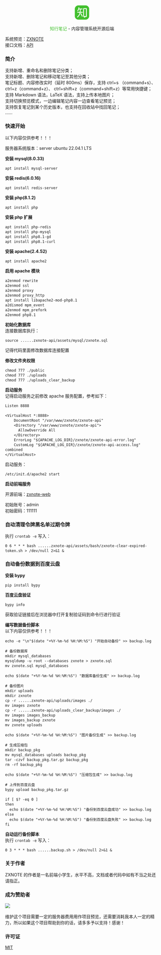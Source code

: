 <p align="center">
  <img src="https://github.com/xtthaop/zxnote-web/blob/main/src/assets/images/logo.png?raw=true" width="50px" />
</p>

<p align="center">
  <span style="color: #42c02e">知行笔记</span> - 内容管理系统开源后端
</p>

系统预览：[ZXNOTE](https://zxctb.top:9090/notebook)  
接口文档：[API](https://apifox.com/apidoc/shared-44ae147c-54da-4bb5-8295-64c962184bf9)

### 简介
  
支持新增、重命名和删除笔记分类；  
支持新增、删除笔记和移动笔记至其他分类；  
笔记标题、内容修改实时（延时 800ms）保存，支持 ctrl+s （command+s）、ctrl+z（command+z）、 ctrl+shift+z（command+shift+z）等常用快捷键；  
支持 Markdown 语法，LaTeX 语法，支持上传本地图片；  
支持切换预览模式，一边编辑笔记内容一边查看笔记预览；  
支持恢复笔记到某个历史版本，也支持在回收站中找回笔记；    
……

### 快速开始
以下内容仅供参考！！！

服务器系统版本：server ubuntu 22.04.1 LTS

**安装 mysql(8.0.33)**
```
apt install mysql-server
```

**安装 redis(6.0.16)**
```
apt install redis-server
```

**安装 php(8.1.2)**
```
apt install php
```

**安装 php 扩展**
```
apt install php-redis
apt install php-mysql
apt install php8.1-gd
apt install php8.1-curl
```

**安装 apache(2.4.52)**
```
apt install apache2
```

**启用 apache 模块**
```
a2enmod rewrite
a2enmod ssl
a2enmod proxy
a2enmod proxy_http
apt install libapache2-mod-php8.1
a2dismod mpm_event
a2enmod mpm_prefork
a2enmod php8.1
```

**初始化数据库**  
连接数据库执行：
```
source ......zxnote-api/assets/mysql/zxnote.sql
```
记得代码里面修改数据库连接配置

**修改文件夹权限**
```
chmod 777 ./public
chmod 777 ./uploads
chmod 777 ./uploads_clear_backup
```

**启动服务**  
记得启动服务之前修改 apache 服务配置，参考如下：
```
Listen 8888

<VirtualHost *:8888>
    DocumentRoot "/var/www/zxnote/zxnote-api"
    <Directory "/var/www/zxnote/zxnote-api">
      AllowOverride All
    </Directory>
    ErrorLog "${APACHE_LOG_DIR}/zxnote/zxnote-api-error.log"
    CustomLog "${APACHE_LOG_DIR}/zxnote/zxnote-api-access.log" combined
</VirtualHost>
```
启动服务：
```
/etc/init.d/apache2 start
```

**启动前端服务**

开源前端：[zxnote-web](https://github.com/xtthaop/zxnote-web)  

初始账号：admin  
初始密码：111111

### 自动清理令牌黑名单过期令牌
执行 `crontab -e` 写入：
```
0 6 * * * bash ......zxnote-api/assets/bash/zxnote-clear-expired-token.sh > /dev/null 2>&1 &
```

### 自动备份数据到百度云盘
**安装 bypy**
```
pip install bypy
```

**百度云盘验证**
```
bypy info
```
获取验证链接后在浏览器中打开复制验证码到命令行进行验证

**编写数据备份脚本**  
以下内容仅供参考！！！
```
echo -e "\n"$(date "+%Y-%m-%d %H:%M:%S") "开始自动备份" >> backup.log

# 备份数据库
mkdir mysql_databases
mysqldump -u root --databases zxnote > zxnote.sql
mv zxnote.sql mysql_databases

echo $(date "+%Y-%m-%d %H:%M:%S") "数据库备份生成" >> backup.log

# 备份图片
mkdir uploads
mkdir zxnote
cp -r ......zxnote-api/uploads/images ./
mv images zxnote
cp -r ......zxnote-api/uploads_clear_backup/images ./
mv images images_backup
mv images_backup zxnote
mv zxnote uploads

echo $(date "+%Y-%m-%d %H:%M:%S") "图片备份生成" >> backup.log

# 生成压缩包
mkdir backup_pkg
mv mysql_databases uploads backup_pkg
tar -czvf backup_pkg.tar.gz backup_pkg
rm -rf backup_pkg

echo $(date "+%Y-%m-%d %H:%M:%S") "压缩包生成" >> backup.log

# 上传到百度云盘
bypy upload backup_pkg.tar.gz

if [ $? -eq 0 ]
then
  echo $(date "+%Y-%m-%d %H:%M:%S") "备份到百度云盘成功" >> backup.log
else
  echo $(date "+%Y-%m-%d %H:%M:%S") "备份到百度云盘失败" >> backup.log
fi
```

**自动运行备份脚本**  
执行 `crontab -e` 写入：
```
0 3 * * * bash ......backup.sh > /dev/null 2>&1 &
```

### 关于作者
ZXNOTE 的作者是一名前端小学生，水平不高，文档或者代码中如有不当之处还请指正。

### 成为赞助者
<img src="https://github.com/xtthaop/image-lib/blob/master/comodo-admin/sponsor.png?raw=true" width="300px" />

维护这个项目需要一定的服务器费用用作项目预览，还需要消耗我本人一定的精力，所以如果这个项目帮助到你的话，请多多予以支持！感谢！

### 许可证
[MIT](LICENSE.md)

